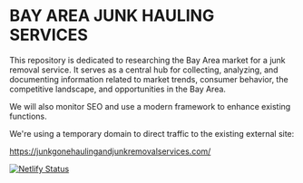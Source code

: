 # BAY AREA JUNK HAULING SERVICES

This repository is dedicated to researching the Bay Area market for a junk removal service. It serves as a central hub for collecting, analyzing, and documenting information related to market trends, consumer behavior, the competitive landscape, and opportunities in the Bay Area.

We will also monitor SEO and use a modern framework to enhance existing functions.

We're using a temporary domain to direct traffic to the existing external site:

<https://junkgonehaulingandjunkremovalservices.com/>

[![Netlify Status](https://api.netlify.com/api/v1/badges/6d356cf1-94a6-4ee0-b57f-886d790049f1/deploy-status)](https://app.netlify.com/sites/junkgone-bayarea-24/deploys)
